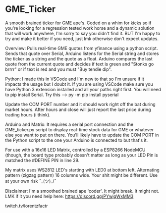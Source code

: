 # GME_Ticker
A smooth brained ticker for GME ape's. Coded on a whim for kicks so if you're looking 
for a regression tested work horse and a dynamic solution that will work anywhere, I'm sorry to say
you didn't find it. BUT I'm happy to try and make it better if you need, just lmk otherwise don't expect 
updates.

Overview:
Pulls real-time GME quotes from yfinance using a python script.
Sends that quote over Serial, Arduino listens for the Serial string and 
stores the ticker as a string and the quote as a float. Arduino compares
the last quote from the current quote and decides if text is green and 
"Stonks go brrrr" or if text is red and you must "Buy tendie dip".

Python:
I made this in VSCode and I'm new to that so I'm unsure if it impacts the usage but I doubt it.
If you are using VSCode make sure you have Python 3 extension installed and all your paths right first.
You will need to pip install Serial. Try this --> py -m pip install pyserial

Update the COM PORT number and it should work right off the bat during market hours. After hours and close
will just report the last price during trading hours (i think).


Arduino and Matrix:
It requires a serial port connection and the GME_ticker.py script to display
real-time stock data for GME or whatever else you want to put on there. You'll
likely have to update the COM PORT in the Python script to the one your Arduino is
connected to but that's it.

For use with a 16x16 LED Matrix, controlled by a ESP8266 NodeMCU (though,
the board type probably doesn't matter as long as your LED Pin is matched
the #DEFINE PIN in line 29.

My matrix uses WS2812 LED's starting with LED0 at bottom left. 
Alternating pattern (zigzag pattern) 16 columns wide.
Your shit might be different. Use at your own risk ¯\_(ツ)_/¯ 

Disclaimer: I'm a smoothed brained ape 'coder'. It might break. It might not. 
LMK if it you need help here:
https://discord.gg/PYwjqWxMM3


twitch.tv/lorentzfactr
